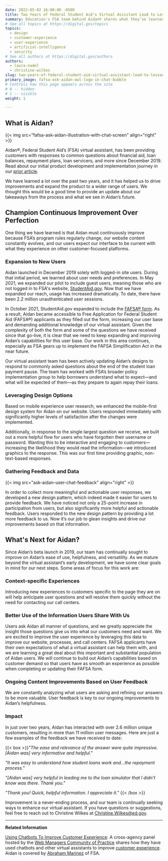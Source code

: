 ```yaml
---
date: 2022-05-02 16:00:00 -0500
title: Two Years of Federal Student Aid's Virtual Assistant Lead to Lessons Learned and a Clear Vision of the Work Ahead
summary: Education's FSA team behind Aidan® shares what they’ve learned over the past two years to help drive improvements and expand the product to a wider range of users.
# See all topics at https://digital.gov/topics
topics:
  - design
  - customer-experience
  - user-experience
  - artificial-intelligence
  - security
# See all authors at https://digital.gov/authors
authors:
  - laura-nadel
  - christine-wilkes
slug: two-years-of-federal-student-aid-virtual-assistant-lead-to-lessons-learned-and-a-clear-vision-of-the-work-ahead
primary_image: fafsa-ask-aidan-owl-logo-in-chat-bubble
# Controls how this page appears across the site
# 0 -- hidden
# 1 -- visible
weight: 1

---
```


## What is Aidan?

{{< img src="fafsa-ask-aidan-illustration-with-chat-screen" align="right" >}}

<!-- <img src="https://s3.amazonaws.com/digitalgov/fafsa-ask-aidan-illustration-with-chat-screen_w800.jpg" alt="An illustration of a person wearing a lgiht blue hooded sweatshirt, dark blue pants, and black shoes, leaning against a tall stool and looking at a cell phone. To the right, is a cell phone the same height of the person, with the Free Application for Federal Student Aid, FAFSA®, chat feature displayed on the screen." align="right" width="33%"> -->


Aidan®, Federal Student Aid’s (FSA) virtual assistant, has been providing customers with responses to common questions about financial aid, loan balances, repayment plans, loan servicers, and more since December 2019. Read about our initial product development and implementation journey in our [prior article](https://digital.gov/2020/12/07/federal-student-aids-new-virtual-assistant-offers-model-for-improved-customer-service-in-government/).

We have learned a lot over the past two years, and it has helped us to drive improvements and expand the product to a wider range of users. We thought this would be a good time to provide an update about our takeaways from the process and what we see in Aidan’s future.

## Champion Continuous Improvement Over Perfection

One thing we have learned is that Aidan must continuously improve because FSA’s program rules regularly change, our website content constantly evolves, and our users expect our interface to be current with what they experience on other customer-focused platforms.

### Expansion to New Users

Aidan launched in December 2019 solely with logged-in site users. During that initial period, we learned about user needs and preferences. In May 2021, we expanded our pilot to include guest users, meaning those who are not logged in to FSA's website, [StudentAid.gov](https://www.StudentAid.gov). Now that we have expanded our reach, usage has increased dramatically. To date, there have been 2.2 million unauthenticated user sessions.

In October 2021, StudentAid.gov expanded to include the [FAFSA® form](https://studentaid.gov/h/apply-for-aid/fafsa). As a result, Aidan became accessible to Free Application for Federal Student Aid (FAFSA®) applicants as they filled out the form, increasing our user base and demanding additional knowledge of our virtual assistant. Given the complexity of both the form and some of the questions we have received since that go-live, it is clear that we need to keep expanding and improving Aidan’s capabilities for this user base. Our work in this area continues, especially as FSA gears up to implement the FAFSA Simplification Act in the near future.

Our virtual assistant team has been actively updating Aidan’s designs to respond to commonly asked questions about the end of the student loan payment pause. The team has worked with FSA’s broader policy implementation group to help borrowers understand what to expect&mdash;and what will be expected of them&mdash;as they prepare to again repay their loans.

### Leveraging Design Options

Based on mobile experience user research, we enhanced the mobile-first design system for Aidan on our website. Users responded immediately with significantly higher levels of satisfaction after the changes were implemented.

Additionally, in response to the single largest question we receive, we built out a more helpful flow for users who have forgotten their username or password. Wanting this to be interactive and engaging to customers&mdash;increasing the likelihood they would read the information&mdash;we introduced graphics to the response. This was our first time providing graphic, non-text-based responses.

### Gathering Feedback and Data


{{< img src="ask-aidan-user-chat-feedback" align="right" >}}

<!-- <img src="https://s3.amazonaws.com/digitalgov/ask-aidan-user-chat-feedback_w800.png" alt="A screen capture shows the pop-up user feedback form displayed over the Ask Aidan chat feature. At the top, is a green banner with Ask Aidan BETA in white text, and a muted sound icon. One can collapse or close the chat at the top right of the green bar. Below that a green bubble reads, give feedback about Aidan. The form has four sections on a white background. At the top is the question, What went well?, followed by five white feedback buttons with text and button outlines in blue. They are: Answered my questions, Easy to use, Helpful, Solved my problem, and Other. The third section has a Tell us more text box that is optional. It allows entry of up to 500 characters. Within the box, someone has typed: Thank you for your help! Below that box, on the right, a counter indicates how many characters were used; 24 of 500. At the bottom is a blue button with the word Submit in white text. In the top rght corner of the feedback pop-up is a dark gray x to close the box if the user does not want to submit anything." align="right" width="33%"> -->


In order to collect more meaningful and actionable user responses, we developed a new design pattern, which indeed made it easier for users to provide feedback. We have noticed not only a 25-point increase in participation from users, but also significantly more helpful and actionable feedback. Users responded to the new design pattern by providing a lot more feedback to us. Now it’s our job to glean insights and drive our improvements based on that information.

## What's Next for Aidan?

Since Aidan’s beta launch in 2019, our team has continually sought to improve on Aidan’s ease of use, helpfulness, and versatility. As we mature beyond the virtual assistant’s early development, we have some clear goals in mind for our next steps. Some areas of focus for this work are:

### Context-specific Experiences

Introducing new experiences to customers specific to the page they are on will help anticipate user questions and will resolve them quickly without the need for contacting our call centers.

### Better Use of the Information Users Share With Us

Users ask Aidan all manner of questions, and we greatly appreciate the insight those questions give us into what our customers need and want. We are excited to improve the user experience by leveraging this data to improve our website, processes, and call centers. FAFSA applicants have their own expectations of what a virtual assistant can help them with, and we are learning a great deal about this important and substantial population of Aidan users. We will continue to build out Aidan’s capabilities based on customer demand so that users have as smooth an experience as possible when completing or updating their FAFSA form.

### Ongoing Content Improvements Based on User Feedback

We are constantly analyzing what users are asking and refining our answers to be more valuable. User feedback is key to our ongoing improvements to Aidan’s helpfulness. 

### Impact

In just over two years, Aidan has interacted with over 2.6 million unique customers, resulting in more than 11 million user messages. Here are just a few examples of the feedback we have received to date:

{{< box >}}_"The ease and relevance of the answer were quite impressive. [Aidan was] very informative and helpful."_

_"It was easy to understand how student loans work and…the repayment process."_

_"[Aidan was] very helpful in leading me to the loan simulator that I didn’t know was there. Thank you."_

_"Thank you! Quick, helpful information. I appreciate it."_ {{< /box >}}

Improvement is a never-ending process, and our team is continually seeking ways to enhance our virtual assistant. If you have questions or suggestions, feel free to reach out to Christine Wilkes at [Christine.Wilkes@ed.gov](mailto:Christine.Wilkes@ed.gov).

***

**Related Information**

[Using Chatbots To Improve Customer Experience](https://digital.gov/2021/04/07/using-chatbots-to-improve-customer-experience/): A cross-agency panel hosted by the [Web Managers Community of Practice](https://digital.gov/communities/web-content-managers/) shares how they have used chatbots and other virtual assistants to improve [customer experience](https://digital.gov/topics/customer-experience/). Aidan is covered by [Abraham Marinez](https://digital.gov/authors/abraham-marinez/) of FSA.
